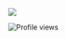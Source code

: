 ![](https://user-images.githubusercontent.com/507615/90595977-95e70e80-e220-11ea-864a-6a61adaff212.png)

![Profile views](https://gpvc.arturio.dev/i0f)  
